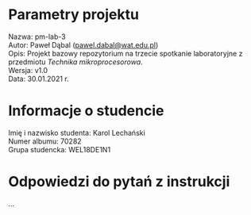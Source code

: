 # Parametry projektu

Nazwa: pm-lab-3  
Autor: Paweł Dąbal (pawel.dabal@wat.edu.pl)  
Opis: Projekt bazowy repozytorium na trzecie spotkanie laboratoryjne z przedmiotu _Technika mikroprocesorowa_.  
Wersja: v1.0  
Data: 30.01.2021 r.

# Informacje o studencie

Imię i nazwisko studenta: Karol Lechański  
Numer albumu: 70282  
Grupa studencka: WEL18DE1N1

# Odpowiedzi do pytań z instrukcji
...
